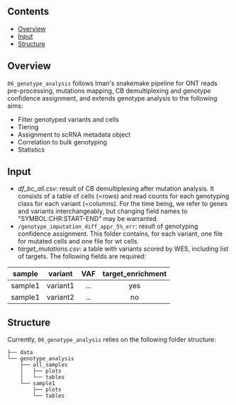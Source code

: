 ## Contents 
- [Overview](#Overview)
- [Input](#Input)
- [Structure](#Structure)

## Overview

```06_genotype_analysis``` follows Iman's snakemake pipeline for ONT reads pre-processing, mutations mapping, CB demultiplexing and genotype confidence assignment, and extends genotype analysis to the following aims:

- Filter genotyped variants and cells
- Tiering
- Assignment to scRNA metadata object
- Correlation to bulk genotyping
- Statistics

## Input
- *df_bc_all.csv*: result of CB demultiplexing after mutation analysis. It consists of a table of cells (=rows) and read counts for each genotyping class for each variant (=columns). For the time being, we refer to genes and variants interchangeably, but changing field names to "SYMBOL:CHR:START-END" may be warranted.
- ```/genotype_imputation_diff_appr_5%_err```: result of genotyping confidence assignment. This folder contains, for each variant, one file for mutated cells and one file for wt cells.
- *target_mutations.csv*: a table with variants scored by WES, including list of targets. The following fields are required:

|sample|variant|VAF|target_enrichment|
|:---:|:---:|:---:|:---:|
|sample1|variant1|...|yes|
|sample1|variant2|...|no|

## Structure
Currently, ```06_genotype_analysis``` relies on the following folder structure:
```
├── data
└── genotype_analysis
    ├── all_samples
    │   ├── plots
    │   └── tables
    └── sample1
        ├── plots
        └── tables
```

